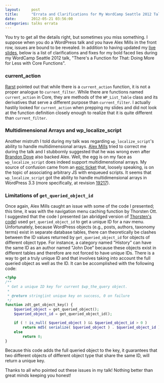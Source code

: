 ```yaml
---
layout:     post
title:      "Errata and Clarifications for My WordCamp Seattle 2012 Talk"
date:       2012-05-21 03:56:00
categories: talks errata
---
```


You try to get all the details right, but sometimes you miss something. I suppose when you do a WordPress talk and you have Alex Mills in the front row, issues are bound to be revealed. In addition to having updated my [live slides](http://tollmanz.com/wcsea "WC SEA 2012 Slides"), below is a list of clarifications and fixes for my bold faced lies during my WordCamp Seattle 2012 talk, "There's a Function for That: Doing More for Less with Core Functions".

### current_action

[Rarst](http://www.rarst.net/ "Cynical Thoughts on Software and Web") pointed out that while there is a `current_action` function, it is not a proper analogue to `current_filter`. While there are functions named `current_action` in Core, they are methods of the `WP_List_Table` class and its derivatives that serve a different purpose than `current_filter`. I actually hastily looked for `current_action` when prepping my slides and did not look at the function definition closely enough to realize that it is quite different than `current_filter`.

### Multidimensional Arrays and wp_localize_script

Another mistruth I told during my talk was regarding `wp_localize_script`'s ability to handle multidimensional arrays. [Alex Mills](http://www.viper007bond.com/ "Random stuff written by Alex Mills") tried to correct me during the talk and I stubbornly suggested that he was wrong even after [Brandon Dove](http://brandondove.com/ "Brandon Dove") also backed Alex. Well, the egg is on my face as `wp_localize_script` does indeed support multidimenstional arrays. My source of confusion came from an [epic ticket](http://core.trac.wordpress.org/ticket/11520 "print_scripts_l10n() should use json_encode()") that, loosely speaking, is on the topic of associating arbitrary JS with enqueued scripts. It seems that `wp_localize_script` got the ability to handle multidimensional arrays in WordPress 3.3 (more specifically, at revision [19217](http://core.trac.wordpress.org/changeset/19217 "WordPress Core Changeset 19217")).

### Limitations of `get_queried_object_id`

Once again, Alex Mills caught an issue with some of the code I presented; this time, it was with the navigation menu caching function by Thorsten Ott. I suggested that the code I presented (an abridged version of [Thorsten's code](http://hitchhackerguide.com/2011/10/07/caching-wordpress-navigation-menus-wp_nav_menu-wrapper/ "Caching WordPress navigation menus – wp_nav_menu() wrapper")) used `get_queried_object_id` to get a unique ID for a nav menu. Unfortunately, because WordPress objects (e.g., posts, authors, taxonomy terms) exist in separate database tables, there can theoretically be clashes between the ID values returned by `get_queried_object_id` for objects of different object type. For instance, a category named "History" can have the same ID as an author named "John Doe" because these objects exist in different tables and therefore are not forced to have unique IDs. There is a way to get a truly unique ID and that involves taking into account the full queried object as well as the ID. It can be accomplished with the following code:

```php
<?php
/**
 * Get a unique ID key for current $wp_the_query object.
 *
 * @return string|int unique key on success, 0 on failure
 */
function zdt_get_object_key() {
	$queried_object = get_queried_object();
	$queried_object_id = get_queried_object_id();

	if ( ! is_null( $queried_object ) && $queried_object_id > 0 )
		return md5( serialize( $queried_object ) . $queried_object_id );
	else
		return 0;
}
```

Because this code adds the full queried object to the key, it guarantees that two different objects of different object type that share the same ID, will return a unique key.

Thanks to all who pointed out these issues in my talk! Nothing better than great minds keeping you honest!
